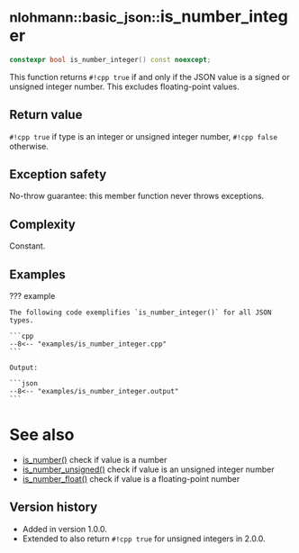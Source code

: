 # <small>nlohmann::basic_json::</small>is_number_integer

```cpp
constexpr bool is_number_integer() const noexcept;
```

This function returns `#!cpp true` if and only if the JSON value is a signed or unsigned integer number. This excludes
floating-point values.
    
## Return value

`#!cpp true` if type is an integer or unsigned integer number, `#!cpp false` otherwise.

## Exception safety

No-throw guarantee: this member function never throws exceptions.

## Complexity

Constant.

## Examples

??? example

    The following code exemplifies `is_number_integer()` for all JSON types.
    
    ```cpp
    --8<-- "examples/is_number_integer.cpp"
    ```
    
    Output:
    
    ```json
    --8<-- "examples/is_number_integer.output"
    ```

# See also

- [is_number()](is_number.md) check if value is a number
- [is_number_unsigned()](is_number_unsigned.md) check if value is an unsigned integer number
- [is_number_float()](is_number_float.md) check if value is a floating-point number

## Version history

- Added in version 1.0.0.
- Extended to also return `#!cpp true` for unsigned integers in 2.0.0.
